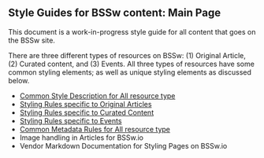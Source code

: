 ## Style Guides for BSSw content: Main Page

This document is a work-in-progress style guide for all content that goes on the BSSw site. 

There are three different types of resources on BSSw: (1) Original
Article, (2) Curated content, and (3) Events. All three types of
resources have some common styling elements; as well as unique
styling elements as discussed below.

* [Common Style Description for All resource type](CommonLayout.md)
* [Styling Rules specific to Original Articles](StylingOriginalArticle.md)
* [Styling Rules specific to Curated Content](StylingCuratedContent.md)
* [Styling Rules specific to  Events](StylingEvents.md)
* [Common Metadata Rules for All resource type](Metadata.md)
* Image handling in Articles for BSSw.io
* Vendor Markdown Documentation for Styling Pages on BSSw.io
